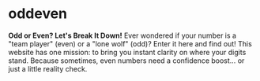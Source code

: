 # oddeven
**Odd or Even? Let's Break It Down!**  Ever wondered if your number is a "team player" (even) or a "lone wolf" (odd)? Enter it here and find out! This website has one mission: to bring you instant clarity on where your digits stand. Because sometimes, even numbers need a confidence boost… or just a little reality check.
